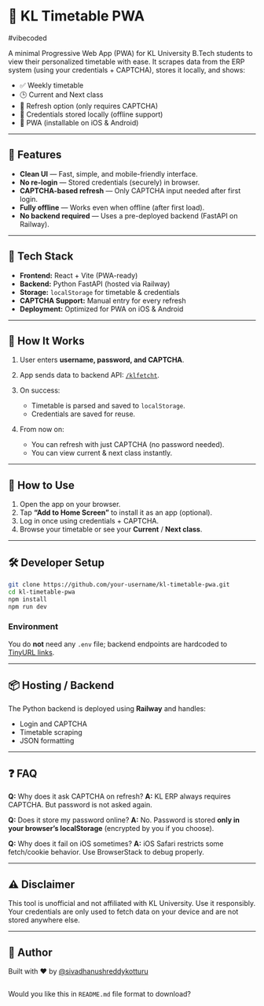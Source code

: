 

# 📅 KL Timetable PWA
#vibecoded

A minimal Progressive Web App (PWA) for KL University B.Tech students to view their personalized timetable with ease. It scrapes data from the ERP system (using your credentials + CAPTCHA), stores it locally, and shows:

* ✅ Weekly timetable
* 🕒 Current and Next class
* 🔁 Refresh option (only requires CAPTCHA)
* 🔐 Credentials stored locally (offline support)
* 📱 PWA (installable on iOS & Android)

---

## 🔧 Features

* **Clean UI** — Fast, simple, and mobile-friendly interface.
* **No re-login** — Stored credentials (securely) in browser.
* **CAPTCHA-based refresh** — Only CAPTCHA input needed after first login.
* **Fully offline** — Works even when offline (after first load).
* **No backend required** — Uses a pre-deployed backend (FastAPI on Railway).

---

## 🚀 Tech Stack

* **Frontend:** React + Vite (PWA-ready)
* **Backend:** Python FastAPI (hosted via Railway)
* **Storage:** `localStorage` for timetable & credentials
* **CAPTCHA Support:** Manual entry for every refresh
* **Deployment:** Optimized for PWA on iOS & Android

---

## 🔐 How It Works

1. User enters **username, password, and CAPTCHA**.
2. App sends data to backend API: [`/klfetcht`](https://tinyurl.com/klfetcht).
3. On success:

   * Timetable is parsed and saved to `localStorage`.
   * Credentials are saved for reuse.
4. From now on:

   * You can refresh with just CAPTCHA (no password needed).
   * You can view current & next class instantly.

---

## 📱 How to Use

1. Open the app on your browser.
2. Tap **“Add to Home Screen”** to install it as an app (optional).
3. Log in once using credentials + CAPTCHA.
4. Browse your timetable or see your **Current** / **Next class**.

---

## 🛠 Developer Setup

```bash
git clone https://github.com/your-username/kl-timetable-pwa.git
cd kl-timetable-pwa
npm install
npm run dev
```

### Environment

You do **not** need any `.env` file; backend endpoints are hardcoded to [TinyURL links](https://tinyurl.com).

---



## 📦 Hosting / Backend

The Python backend is deployed using **Railway** and handles:

* Login and CAPTCHA
* Timetable scraping
* JSON formatting

---

## ❓ FAQ

**Q:** Why does it ask CAPTCHA on refresh?
**A:** KL ERP always requires CAPTCHA. But password is not asked again.

**Q:** Does it store my password online?
**A:** No. Password is stored **only in your browser’s localStorage** (encrypted by you if you choose).

**Q:** Why does it fail on iOS sometimes?
**A:** iOS Safari restricts some fetch/cookie behavior. Use BrowserStack to debug properly.

---

## ⚠️ Disclaimer

This tool is unofficial and not affiliated with KL University. Use it responsibly. Your credentials are only used to fetch data on your device and are not stored anywhere else.

---

## 🙌 Author

Built with ❤️ by [@sivadhanushreddykotturu](https://github.com/sivadhanushreddykotturu)

##
Would you like this in `README.md` file format to download?
